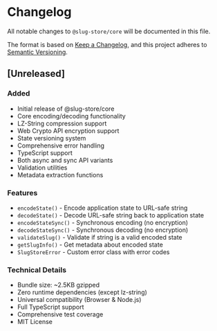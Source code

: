 # Changelog

All notable changes to `@slug-store/core` will be documented in this file.

The format is based on [Keep a Changelog](https://keepachangelog.com/en/1.0.0/),
and this project adheres to [Semantic Versioning](https://semver.org/spec/v2.0.0.html).

## [Unreleased]

### Added
- Initial release of @slug-store/core
- Core encoding/decoding functionality
- LZ-String compression support
- Web Crypto API encryption support
- State versioning system
- Comprehensive error handling
- TypeScript support
- Both async and sync API variants
- Validation utilities
- Metadata extraction functions

### Features
- `encodeState()` - Encode application state to URL-safe string
- `decodeState()` - Decode URL-safe string back to application state
- `encodeStateSync()` - Synchronous encoding (no encryption)
- `decodeStateSync()` - Synchronous decoding (no encryption)
- `validateSlug()` - Validate if string is a valid encoded state
- `getSlugInfo()` - Get metadata about encoded state
- `SlugStoreError` - Custom error class with error codes

### Technical Details
- Bundle size: ~2.5KB gzipped
- Zero runtime dependencies (except lz-string)
- Universal compatibility (Browser & Node.js)
- Full TypeScript support
- Comprehensive test coverage
- MIT License 